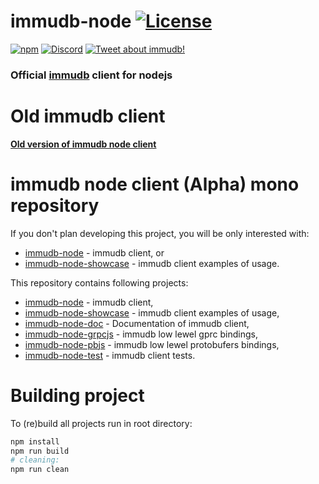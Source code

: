# immudb-node [![License](https://img.shields.io/github/license/codenotary/immudb-node)](LICENSE)

[![npm](https://img.shields.io/npm/v/@codenotary/immudb-node)](https://www.npmjs.com/package/@codenotary/immudb-node)
[![Discord](https://img.shields.io/discord/831257098368319569)](https://discord.gg/EWeCbkjZVu) 
[![Tweet about immudb!](https://img.shields.io/twitter/url/http/shields.io.svg?style=social&label=Tweet%20about%20immudb)](https://twitter.com/intent/tweet?text=immudb:%20lightweight,%20high-speed%20immutable%20database!&url=https://github.com/codenotary/immudb)

### Official [immudb] client for nodejs

[immudb]: https://immudb.io/

# Old immudb client

**[Old version of immudb node client](https://github.com/codenotary/immudb-node/releases/tag/v1.1.1)**

# immudb node client (Alpha) mono repository



If you don't plan developing this project, you will be only interested with:

- [immudb-node](immudb-node) - immudb client, or
- [immudb-node-showcase](immudb-node-showcase) - immudb client examples of usage.

This repository contains following projects:

- [immudb-node](immudb-node) - immudb client, 
- [immudb-node-showcase](immudb-node-showcase) - immudb client examples of usage, 
- [immudb-node-doc](immudb-node-doc) - Documentation of immudb client,
- [immudb-node-grpcjs](immudb-node-grpcjs) - immudb low lewel gprc bindings,
- [immudb-node-pbjs](immudb-node-pbjs) - immudb low lewel protobufers bindings, 
- [immudb-node-test](immudb-node-test) - immudb client tests.

# Building project

To (re)build all projects run in root directory:

```sh
npm install
npm run build
# cleaning:
npm run clean
```


